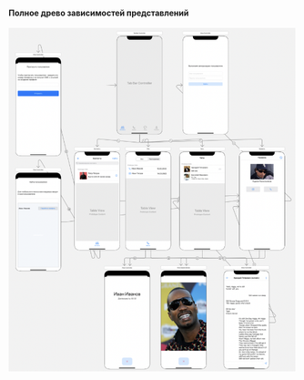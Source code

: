 #### Полное древо зависимостей представлений

![Полное древо зависимостей](../imgs/dependencies_full_tree.png)
